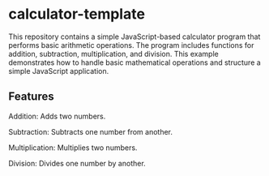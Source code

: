 # calculator-template

This repository contains a simple JavaScript-based calculator program that performs basic arithmetic operations. The program includes functions for addition, subtraction, multiplication, and division. This example demonstrates how to handle basic mathematical operations and structure a simple JavaScript application.

## Features

Addition: Adds two numbers.

Subtraction: Subtracts one number from another.

Multiplication: Multiplies two numbers.

Division: Divides one number by another.
